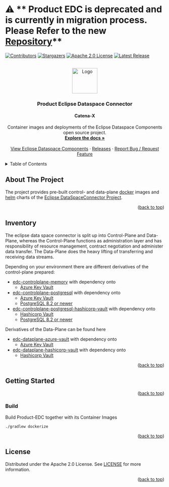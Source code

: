 # :warning: ** Product EDC is deprecated and is currently in migration process. Please Refer to the new [Repository](https://github.com/eclipse-tractusx/tractusx-edc)**

<a name="readme-top"></a>

<!-- Project Shields -->
[![Contributors][contributors-shield]][contributors-url]
[![Stargazers][stars-shield]][stars-url]
[![Apache 2.0 License][license-shield]][license-url]
[![Latest Release][release-shield]][release-url]

<!-- PROJECT LOGO -->
<br />
<div align="center">
  <a href="https://github.com/eclipse-edc/Connector">
    <img src="https://raw.githubusercontent.com/eclipse-edc/Connector/main/resources/media/logo.png" alt="Logo" width="80" height="80">
  </a>

  <h3 align="center">Product Eclipse Dataspace Connector</h3>
  <h4 align="center">Catena-X</h4>

  <p align="center">
    Container images and deployments of the Eclipse Dataspace Components open source project.
    <br />
    <a href="https://github.com/catenax-ng/product-edc/tree/main/docs"><strong>Explore the docs »</strong></a>
    <br />
    <br />
    <a href="https://github.com/eclipse-edc/Connector">View Eclipse Dataspace Components</a>
    ·
    <a href="https://github.com/catenax-ng/product-edc/releases">Releases</a>
    ·
    <a href="https://jira.catena-x.net/projects/A1IDSC/summary">Report Bug / Request Feature</a>
  </p>
</div>


<!-- TABLE OF CONTENTS -->
<details>
  <summary>Table of Contents</summary>
  <ol>
    <li>
      <a href="#about-the-project">About The Project</a>
    </li>
    <li>
      <a href="#inventory">Inventory</a>
    </li>
    <li>
      <a href="#getting-started">Getting Started</a>
      <ul>
        <li><a href="#build">Build</a></li>
      </ul>
    </li>
    <li><a href="#license">License</a></li>
  </ol>
</details>

## About The Project

The project provides pre-built control- and data-plane [docker](https://www.docker.com/) images and [helm](https://helm.sh/) charts of the [Eclipse DataSpaceConnector Project](https://github.com/eclipse-edc/Connector).

<p align="right">(<a href="#readme-top">back to top</a>)</p>

## Inventory

The eclipse data space connector is split up into Control-Plane and Data-Plane, whereas the Control-Plane functions as administration layer
and has responsibility of resource management, contract negotiation and administer data transfer. 
The Data-Plane does the heavy lifting of transferring and receiving data streams.

Depending on your environment there are different derivatives of the control-plane prepared:

* [edc-controlplane-memory](edc-controlplane/edc-controlplane-memory) with dependency onto
    * [Azure Key Vault](https://azure.microsoft.com/en-us/services/key-vault/#product-overview)
* [edc-controlplane-postgresql](edc-controlplane/edc-controlplane-postgresql) with dependency onto
    * [Azure Key Vault](https://azure.microsoft.com/en-us/services/key-vault/#product-overview)
    * [PostgreSQL 8.2 or newer](https://www.postgresql.org/)
* [edc-controlplane-postgresql-hashicorp-vault](edc-controlplane/edc-controlplane-postgresql-hashicorp-vault) with dependency onto
    * [Hashicorp Vault](https://www.vaultproject.io/)
    * [PostgreSQL 8.2 or newer](https://www.postgresql.org/)

Derivatives of the Data-Plane can be found here

* [edc-dataplane-azure-vault](edc-dataplane/edc-dataplane-azure-vault) with dependency onto
    * [Azure Key Vault](https://azure.microsoft.com/en-us/services/key-vault/#product-overview)
* [edc-dataplane-hashicorp-vault](edc-dataplane/edc-dataplane-hashicorp-vault) with dependency onto
    * [Hashicorp Vault](https://www.vaultproject.io/)

<p align="right">(<a href="#readme-top">back to top</a>)</p>

## Getting Started

<p align="right">(<a href="#readme-top">back to top</a>)</p>


### Build

Build Product-EDC together with its Container Images
```shell
./gradlew dockerize
```

<p align="right">(<a href="#readme-top">back to top</a>)</p>

## License

Distributed under the Apache 2.0 License. See [LICENSE](https://github.com/catenax-ng/product-edc/blob/main/LICENSE) for more information.

<p align="right">(<a href="#readme-top">back to top</a>)</p>

<!-- MARKDOWN LINKS & IMAGES -->
<!-- https://www.markdownguide.org/basic-syntax/#reference-style-links -->
[contributors-shield]: https://img.shields.io/github/contributors/catenax-ng/product-edc.svg?style=for-the-badge
[contributors-url]: https://github.com/catenax-ng/product-edc/graphs/contributors
[stars-shield]: https://img.shields.io/github/stars/catenax-ng/product-edc.svg?style=for-the-badge
[stars-url]: https://github.com/catenax-ng/product-edc/stargazers
[license-shield]: https://img.shields.io/github/license/catenax-ng/product-edc.svg?style=for-the-badge
[license-url]: https://github.com/catenax-ng/product-edc/blob/main/LICENSE
[release-shield]: https://img.shields.io/github/v/release/catenax-ng/product-edc.svg?style=for-the-badge
[release-url]: https://github.com/catenax-ng/product-edc/releases
